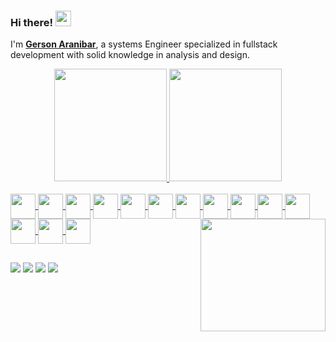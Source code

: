 
<h3> Hi there! <a><img src="https://media.giphy.com/media/hvRJCLFzcasrR4ia7z/giphy.gif" width="25px"></a> </h3>

I'm [**Gerson Aranibar**](https://aranibar28.github.io/), a systems Engineer specialized in fullstack development with solid knowledge in analysis and design.

<div align="center">
  <a href="https://github.com/aranibar28">
  <img height="180em" src="https://github-readme-stats.vercel.app/api?username=aranibar28&show_icons=true&theme=swift&include_all_commits=true&count_private=true"/>
  <img height="180em" src="https://github-readme-stats.vercel.app/api/top-langs/?username=aranibar28&layout=compact&langs_count=6&theme=swift&hide=php,java,less"/>
</div>
<div style="display: inline_block"><br>
  <a href="#">
  <img align="center" width="40" src="https://cdn.jsdelivr.net/gh/devicons/devicon/icons/html5/html5-original.svg" />
  <img align="center" width="40" src="https://cdn.jsdelivr.net/gh/devicons/devicon/icons/css3/css3-original.svg" />
  <img align="center" width="40" src="https://cdn.jsdelivr.net/gh/devicons/devicon/icons/javascript/javascript-plain.svg" />
  <img align="center" width="40" src="https://cdn.jsdelivr.net/gh/devicons/devicon/icons/typescript/typescript-original.svg" />
  <img align="center" width="40" src="https://cdn.jsdelivr.net/gh/devicons/devicon/icons/react/react-original.svg" />
  <img align="center" width="40" src="https://cdn.jsdelivr.net/gh/devicons/devicon/icons/redux/redux-original.svg" />
  <img align="center" width="40" src="https://cdn.jsdelivr.net/gh/devicons/devicon/icons/angularjs/angularjs-original.svg" />
  <img align="center" width="40" src="https://cdn.jsdelivr.net/gh/devicons/devicon/icons/sass/sass-original.svg" />
  <img align="center" width="40" src="https://cdn.jsdelivr.net/gh/devicons/devicon/icons/python/python-original.svg" />
  <img align="center" width="40" src="https://cdn.jsdelivr.net/gh/devicons/devicon/icons/nodejs/nodejs-plain.svg" />
  <img align="center" width="40" src="https://cdn.jsdelivr.net/gh/devicons/devicon/icons/php/php-plain.svg" />
  <img align="center" width="40" src="https://cdn.jsdelivr.net/gh/devicons/devicon/icons/mysql/mysql-original.svg" />
  <img align="center" width="40" src="https://cdn.jsdelivr.net/gh/devicons/devicon/icons/firebase/firebase-plain.svg" />
  <img align="center" width="40" src="https://cdn.jsdelivr.net/gh/devicons/devicon/icons/git/git-original.svg" />
  <img align='right' width='200' height='180' src='https://user-images.githubusercontent.com/5713670/87202985-820dcb80-c2b6-11ea-9f56-7ec461c497c3.gif'>
  </a>
</div>
  
  ##
 
<div>
 <a href="https://wa.me/51940994003"><img src="https://img.shields.io/badge/Whatsapp-25D366?style=for-the-badge&logo=whatsapp&logoColor=white"></a>
 <a href="mailto:aranibar28@gmail.com"><img src="https://img.shields.io/badge/-Gmail-ea4335?style=for-the-badge&logo=gmail&logoColor=white"></a>
 <a href="https://www.linkedin.com/in/gerson-aranibar"><img src="https://img.shields.io/badge/-LinkedIn-%230077B5?style=for-the-badge&logo=linkedin&logoColor=white"></a> 
 <a href="https://discord.com/users/@Painst#0214"><img src="https://img.shields.io/badge/Discord-7289DA?style=for-the-badge&logo=discord&logoColor=white"></a> 
</div>
